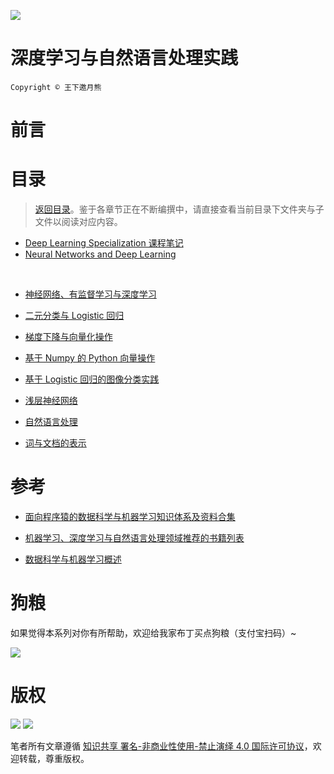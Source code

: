 
![](https://coding.net/u/hoteam/p/Cache/git/raw/master/2017/8/1/Deep-learningheader.jpg) 


# 深度学习与自然语言处理实践

`Copyright © 王下邀月熊`




# 前言


# 目录
> [返回目录](https://parg.co/bjz)。鉴于各章节正在不断编撰中，请直接查看当前目录下文件夹与子文件以阅读对应内容。



- [Deep Learning Specialization 课程笔记](https://www.coursera.org/specializations/deep-learning)
    
- [Neural Networks and Deep Learning]()

         
- [神经网络、有监督学习与深度学习]()
        
- [二元分类与 Logistic 回归]()
        
- [梯度下降与向量化操作]()
        
- [基于 Numpy 的 Python 向量操作]()
        
- [基于 Logistic 回归的图像分类实践]()
        
- [浅层神经网络]()



- [自然语言处理]()
    
- [词与文档的表示]()



# 参考

- [面向程序猿的数据科学与机器学习知识体系及资料合集](https://github.com/wxyyxc1992/DataScience-And-MachineLearning-Handbook-For-Coders/blob/master/DataScienceAI-Reference.md)

- [机器学习、深度学习与自然语言处理领域推荐的书籍列表](https://zhuanlan.zhihu.com/p/25612011) 

- [数据科学与机器学习概述](https://github.com/wxyyxc1992/DataScience-And-MachineLearning-Handbook-For-Coders/blob/master/DataScienceAI.md)


# 狗粮
如果觉得本系列对你有所帮助，欢迎给我家布丁买点狗粮（支付宝扫码）~

![](https://github.com/wxyyxc1992/OSS/blob/master/2017/8/1/Buding.jpg?raw=true)

# 版权

![](https://parg.co/bDY) ![](https://parg.co/bDm)

笔者所有文章遵循 [知识共享 署名-非商业性使用-禁止演绎 4.0 国际许可协议](https://creativecommons.org/licenses/by-nc-nd/4.0/deed.zh)，欢迎转载，尊重版权。
